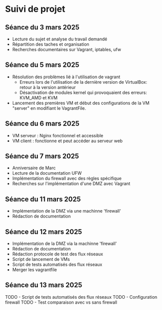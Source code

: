 # Suivi de projet

## Séance du 3 mars 2025
- Lecture du sujet et analyse du travail demandé
- Répartition des taches et organisation
- Recherches documentaires sur Vagrant, iptables, ufw

## Séance du 5 mars 2025
- Résolution des problèmes lié à l'utilisation de vagrant
    - Erreurs lors de l'utilisation de la dernière version de VirtualBox: retour à la version antérieur
    - Désactivation de modules kernel qui provoquaient des erreurs: KVM_AMD et KVM
- Lancement des premières VM et début des configurations de la VM "server" en modifiant le VagrantFile.

## Séance du 6 mars 2025
- VM serveur : Nginx fonctionnel et accessible
- VM client : fonctionne et peut accéder au serveur web

## Séance du 7 mars 2025
- Anniversaire de Marc
- Lecture de la documentation UFW
- Implémentation du firewall avec des règles spécifique
- Recherches sur l'implémentation d'une DMZ avec Vagrant

## Séance du 11 mars 2025
- Implémentation de la DMZ via une machinne 'firewall'
- Rédaction de documentation

## Séance du 12 mars 2025
- Implémentation de la DMZ via la machinne 'firewall'
- Rédaction de documentation
- Rédaction protocole de test des flux réseaux
- Script de lancement de VMs
- Script de tests automatisés des flux réseaux
- Merger les vagrantfile

## Séance du 13 mars 2025
TODO - Script de tests automatisés des flux réseaux
TODO - Configuration firewall
TODO - Test comparaison avec vs sans firewall